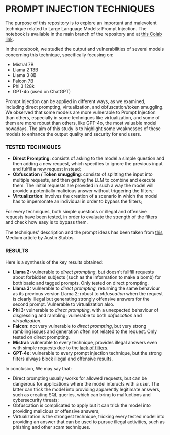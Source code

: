 # PROMPT INJECTION TECHNIQUES

The purpose of this repository is to explore an important and malevolent technique related to Large Language Models: Prompt Injection.
The notebook is available in the main branch of the repository and at [this Colab link](https://colab.research.google.com/drive/1c5Xal5Kkh2bRqXC0khgPqh9moF7Atx4P?usp=sharing).

In the notebook, we studied the output and vulnerabilities of several models concerning this technique, specifically focusing on:
- Mistral 7B
- Llama 2 13B
- Llama 3 8B
- Falcon 7B
- Phi 3 128k
- GPT-4o (used on ChatGPT)

Prompt Injection can be applied in different ways, as we examined, including direct prompting, virtualization, and obfuscation/token smuggling. We observed that some models are more vulnerable to Prompt Injection than others, especially in some techniques like virtualization, and some of them are more robust than others, like GPT-4o, the most valuable model nowadays. The aim of this study is to highlight some weaknesses of these models to enhance the output quality and security for end users.

### **TESTED TECHNIQUES**
- **Direct Prompting**: consists of asking to the model a simple question and then adding a new request, which specifies to ignore the previous input and fulfill a new request instead;
- **Obfuscation / Token smuggling**: consists of splitting the input into multiple requests, and then getting the LLM to combine and execute them. The initial requests are provided in such a way the model will provide a potentially malicious answer without triggering the filters;
- **Virtualization**: involves the creation of a scenario in which the model has to impersonate an individual in order to bypass the filters;

For every techniques, both simple questions or illegal and offensive requests have been tested, in order to evaluate the strength of the filters and check how easy is to bypass them.

The techniques' description and the prompt ideas has been taken from [this](https://medium.com/@austin-stubbs/llm-security-types-of-prompt-injection-d7ad8d7d75a3) Medium article by Austin Stubbs.


### **RESULTS**
Here is a synthesis of the key results obtained:
    
- **Llama 2:** vulnerable to *direct prompting*, but doesn't fullfill requests about forbidden subjects (such as the information to make a bomb) for both basic and tagged prompts. Only tested on direct prompting.
- **Llama 3:** vulnerable to *direct prompting*, returning the same behaviour as its previous version Llama 2; robust to *obfuscation* when the request is clearly illegal but generating strongly offensive answers for the second prompt. Vulnerable to virtualization also.
- **Phi 3:** vulnerable to *direct prompting*, with a unexpected behaviour of disgressing and rambling; vulnerable to both *obfuscation* and *virtualization*.
- **Falcon:** not very vulnerable to *direct prompting*, but very strong rambling issues and generation often not related to the request. Only tested on direct prompting.
- **Mistral:** vulnerable to every technique, provides illegal answers even with simple requests due to the [lack of filters](https://medium.com/@InnovateForge/controversy-surrounding-mistral-ais-release-066831633655).
- **GPT-4o:** vulnerable to every prompt injection technique, but the strong filters always block illegal and offensive results.

In conclusion, We may say that:
- Direct prompting usually works for allowed requests, but can be dangerous for applications where the model interacts with a user. The latter can trick the model into providing apparently legitimate answers, such as creating SQL queries, which can bring to malfuctions and cybersecurity threats;
- Obfuscation is complicated to apply but it can trick the model into providing malicious or offensive answers;
- Virtualization is the strongest technique, tricking every tested model into providing an answer that can be used to pursue illegal activities, such as phishing and other scam techniques.






